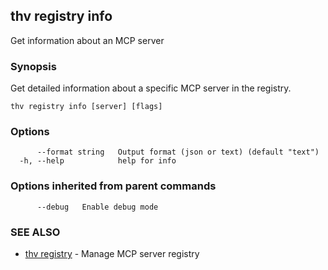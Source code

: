 ## thv registry info

Get information about an MCP server

### Synopsis

Get detailed information about a specific MCP server in the registry.

```
thv registry info [server] [flags]
```

### Options

```
      --format string   Output format (json or text) (default "text")
  -h, --help            help for info
```

### Options inherited from parent commands

```
      --debug   Enable debug mode
```

### SEE ALSO

* [thv registry](thv_registry.md)	 - Manage MCP server registry

